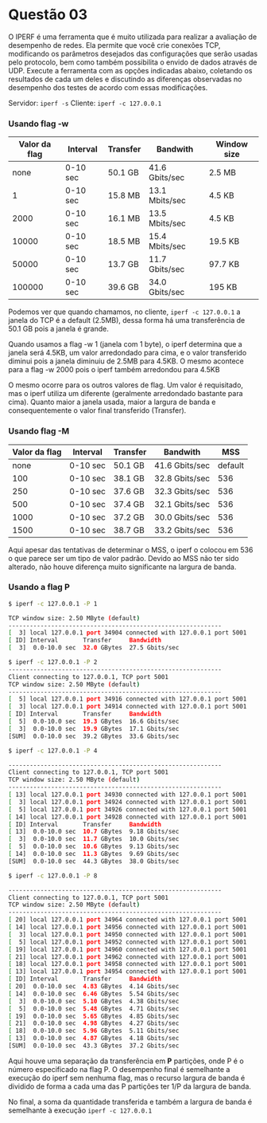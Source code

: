 # Questão 03
O IPERF é uma ferramenta que é muito utilizada para realizar a avaliação de desempenho de redes. Ela permite que você crie conexões TCP, modificando os parâmetros desejados das configurações que serão usadas pelo protocolo, bem como também possibilita o envido de dados através de UDP. Execute a ferramenta com as opções indicadas abaixo, coletando os resultados de cada um deles e discutindo as diferenças observadas no desempenho dos testes de acordo com essas modificações.

Servidor: `iperf -s`
Cliente: `iperf -c 127.0.0.1`

### Usando flag -w

Valor da flag | Interval | Transfer | Bandwith        | Window size
--------------|----------|----------|-----------------|-------------
none          | 0-10 sec | 50.1 GB  | 41.6 Gbits/sec  | 2.5 MB
1             | 0-10 sec | 15.8 MB  | 13.1 Mbits/sec  | 4.5 KB
2000          | 0-10 sec | 16.1 MB  | 13.5 Mbits/sec  | 4.5 KB
10000         | 0-10 sec | 18.5 MB  | 15.4 Mbits/sec  | 19.5 KB
50000         | 0-10 sec | 13.7 GB  | 11.7 Gbits/sec  | 97.7 KB
100000        | 0-10 sec | 39.6 GB  | 34.0 Gbits/sec  | 195 KB

Podemos ver que quando chamamos, no cliente, `iperf -c 127.0.0.1` a janela do TCP é a default (2.5MB), dessa forma há uma transferência de 50.1 GB pois a janela é grande. 

Quando usamos a flag -w 1 (janela com 1 byte), o iperf determina que a janela será 4.5KB, um valor arredondado para cima, e o valor transferido diminui pois a janela diminuiu de 2.5MB para 4.5KB. O mesmo acontece para a flag -w 2000 pois o iperf também arredondou para 4.5KB

O mesmo ocorre para os outros valores de flag. Um valor é requisitado, mas o iperf utiliza um diferente (geralmente arredondado bastante para cima). Quanto maior a janela usada, maior a largura de banda e consequentemente o valor final transferido (Transfer). 

### Usando flag -M

Valor da flag | Interval | Transfer | Bandwith        | MSS
--------------|----------|----------|-----------------|------
none          | 0-10 sec | 50.1 GB  | 41.6 Gbits/sec  | default
100           | 0-10 sec | 38.1 GB  | 32.8 Gbits/sec  | 536
250           | 0-10 sec | 37.6 GB  | 32.3 Gbits/sec  | 536
500           | 0-10 sec | 37.4 GB  | 32.1 Gbits/sec  | 536
1000          | 0-10 sec | 37.2 GB  | 30.0 Gbits/sec  | 536
1500          | 0-10 sec | 38.7 GB  | 33.2 Gbits/sec  | 536

Aqui apesar das tentativas de determinar o MSS, o iperf o colocou em 536 o que parece ser um tipo de valor padrão. Devido ao MSS não ter sido alterado, não houve diferença muito significante na largura de banda.

### Usando a flag P
```bash
$ iperf -c 127.0.0.1 -P 1

TCP window size: 2.50 MByte (default)
------------------------------------------------------------
[  3] local 127.0.0.1 port 34904 connected with 127.0.0.1 port 5001
[ ID] Interval       Transfer     Bandwidth
[  3]  0.0-10.0 sec  32.0 GBytes  27.5 Gbits/sec
```

```bash
$ iperf -c 127.0.0.1 -P 2
------------------------------------------------------------
Client connecting to 127.0.0.1, TCP port 5001
TCP window size: 2.50 MByte (default)
------------------------------------------------------------
[  5] local 127.0.0.1 port 34916 connected with 127.0.0.1 port 5001
[  3] local 127.0.0.1 port 34914 connected with 127.0.0.1 port 5001
[ ID] Interval       Transfer     Bandwidth
[  5]  0.0-10.0 sec  19.3 GBytes  16.6 Gbits/sec
[  3]  0.0-10.0 sec  19.9 GBytes  17.1 Gbits/sec
[SUM]  0.0-10.0 sec  39.2 GBytes  33.6 Gbits/sec
```

```bash
$ iperf -c 127.0.0.1 -P 4

------------------------------------------------------------
Client connecting to 127.0.0.1, TCP port 5001
TCP window size: 2.50 MByte (default)
------------------------------------------------------------
[ 13] local 127.0.0.1 port 34930 connected with 127.0.0.1 port 5001
[  3] local 127.0.0.1 port 34924 connected with 127.0.0.1 port 5001
[  5] local 127.0.0.1 port 34926 connected with 127.0.0.1 port 5001
[ 14] local 127.0.0.1 port 34928 connected with 127.0.0.1 port 5001
[ ID] Interval       Transfer     Bandwidth
[ 13]  0.0-10.0 sec  10.7 GBytes  9.18 Gbits/sec
[  3]  0.0-10.0 sec  11.7 GBytes  10.0 Gbits/sec
[  5]  0.0-10.0 sec  10.6 GBytes  9.13 Gbits/sec
[ 14]  0.0-10.0 sec  11.3 GBytes  9.69 Gbits/sec
[SUM]  0.0-10.0 sec  44.3 GBytes  38.0 Gbits/sec
```

```bash
$ iperf -c 127.0.0.1 -P 8

------------------------------------------------------------
Client connecting to 127.0.0.1, TCP port 5001
TCP window size: 2.50 MByte (default)
------------------------------------------------------------
[ 20] local 127.0.0.1 port 34964 connected with 127.0.0.1 port 5001
[ 14] local 127.0.0.1 port 34956 connected with 127.0.0.1 port 5001
[  3] local 127.0.0.1 port 34950 connected with 127.0.0.1 port 5001
[  5] local 127.0.0.1 port 34952 connected with 127.0.0.1 port 5001
[ 19] local 127.0.0.1 port 34960 connected with 127.0.0.1 port 5001
[ 21] local 127.0.0.1 port 34962 connected with 127.0.0.1 port 5001
[ 18] local 127.0.0.1 port 34958 connected with 127.0.0.1 port 5001
[ 13] local 127.0.0.1 port 34954 connected with 127.0.0.1 port 5001
[ ID] Interval       Transfer     Bandwidth
[ 20]  0.0-10.0 sec  4.83 GBytes  4.14 Gbits/sec
[ 14]  0.0-10.0 sec  6.46 GBytes  5.54 Gbits/sec
[  3]  0.0-10.0 sec  5.10 GBytes  4.38 Gbits/sec
[  5]  0.0-10.0 sec  5.48 GBytes  4.71 Gbits/sec
[ 19]  0.0-10.0 sec  5.65 GBytes  4.85 Gbits/sec
[ 21]  0.0-10.0 sec  4.98 GBytes  4.27 Gbits/sec
[ 18]  0.0-10.0 sec  5.96 GBytes  5.11 Gbits/sec
[ 13]  0.0-10.0 sec  4.87 GBytes  4.18 Gbits/sec
[SUM]  0.0-10.0 sec  43.3 GBytes  37.2 Gbits/sec
```

Aqui houve uma separação da transferência em **P** partições, onde P é o número especificado na flag P. O desempenho final é semelhante a execução do iperf sem nenhuma flag, mas o recurso largura de banda é dividido de forma a cada uma das P partições ter 1/P da largura de banda.

No final, a soma da quantidade transferida e também a largura de banda é semelhante à execução `iperf -c 127.0.0.1`